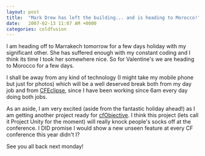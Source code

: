 ```yaml
---
layout: post
title:  "Mark Drew has left the building... and is heading to Morocco!"
date:   2007-02-13 11:07 AM +0000
categories: coldfusion
---
```

I am heading off to Marrakech tomorrow for a few days holiday with my significant other. She has suffered enough with my constant coding and I think its time I took her somewhere nice. So for Valentine's we are heading to Morocco for a few days.

I shall be away from any kind of technology (I might take my mobile phone but just for photos) which will be a well deserved break both from my day job and from <a href="http://www.cfeclipse.org">CFEclipse</a>, since I have been working since 6am every day doing both jobs.

As an aside, I am very excited (aside from the fantastic holiday ahead!) as I am getting another project ready for <a href="http://www.cfobjective.com/conference/">cfObjective</a>. I think this project (lets call it Project Unity for the moment) will really knock people's socks off at the conference. I DID promise I would show a new unseen feature at every CF conference this year didn't I?

See you all back next monday!